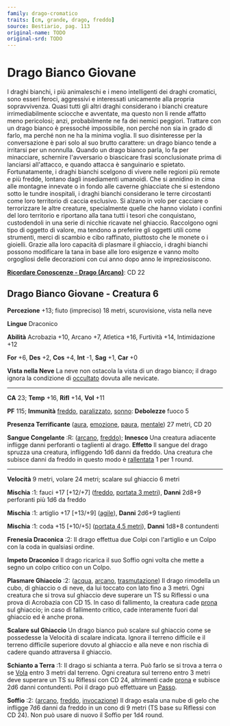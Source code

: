 ```yaml
---
family: drago-cromatico
traits: [cm, grande, drago, freddo]
source: Bestiario, pag. 113
original-name: TODO
original-srd: TODO
---
```


# Drago Bianco Giovane

I draghi bianchi, i più animaleschi e i meno intelligenti dei draghi cromatici,
sono esseri feroci, aggressivi e interessati unicamente alla propria
sopravvivenza. Quasi tutti gli altri draghi considerano i bianchi creature
irrimediabilmente sciocche e avventate, ma questo non li rende affatto meno
pericolosi; anzi, probabilmente ne fa dei nemici peggiori. Trattare con un drago
bianco è pressoché impossibile, non perché non sia in grado di farlo, ma perché
non ne ha la minima voglia. Il suo disinteresse per la conversazione è pari solo
al suo brutto carattere: un drago bianco tende a irritarsi per un nonnulla.
Quando un drago bianco parla, lo fa per minacciare, schernire l'avversario o
biascicare frasi sconclusionate prima di lanciarsi all'attacco, e quando attacca
è sanguinario e spietato. Fortunatamente, i draghi bianchi scelgono di vivere
nelle regioni più remote e più fredde, lontano dagli insediamenti umanoidi. Che
si annidino in cima alle montagne innevate o in fondo alle caverne ghiacciate
che si estendono sotto le tundre inospitali, i draghi bianchi considerano le
terre circostanti come loro territorio di caccia esclusivo. Si alzano in volo
per cacciare o terrorizzare le altre creature, specialmente quelle che hanno
violato i confini del loro territorio e riportano alla tana tutti i tesori che
conquistano, custodendoli in una serie di nicchie ricavate nel ghiaccio.
Raccolgono ogni tipo di oggetto di valore, ma tendono a preferire gli oggetti
utili come strumenti, merci di scambio e cibo raffinato, piuttosto che le monete
o i gioielli. Grazie alla loro capacità di plasmare il ghiaccio, i draghi
bianchi possono modificare la tana in base alle loro esigenze e vanno molto
orgogliosi delle decorazioni con cui anno dopo anno le impreziosiscono.

**[Ricordare Conoscenze - Drago (Arcano)](/azioni/abilita/ricordare-conoscenze)**:
CD 22

## Drago Bianco Giovane - Creatura 6

**Percezione** +13; fiuto (impreciso) 18 metri, scurovisione, vista nella neve

**Lingue** Draconico

**Abilità** Acrobazia +10, Arcano +7, Atletica +16, Furtività +14, Intimidazione
+12

**For** +6, **Des** +2, **Cos** +4, **Int** -1, **Sag** +1, **Car** +0

**Vista nella Neve** La neve non ostacola la vista di un drago bianco; il drago
ignora la condizione di [occultato](/condizioni/occultato) dovuta alle nevicate.

---

**CA** 23; **Temp** +16, **Rifl** +14, **Vol** +11

**PF** 115; **Immunità** [freddo](/tratti/freddo),
[paralizzato](/condizioni/paralizzato), [sonno](/tratti/sonno): **Debolezze**
fuoco 5

**Presenza Terrificante** ([aura](/tratti/aura), [emozione](/tratti/emozione),
[paura](/tratti/paura), [mentale](/tratti/mentale)) 27 metri, CD 20

**Sangue Congelante** :R: ([arcano](/tratti/arcano), [freddo](/tratti/freddo));
**Innesco** Una creatura adiacente infligge danni perforanti o taglienti al
drago. **Effetto** Il sangue del drago spruzza una creatura, infliggendo 1d6
danni da freddo. Una creatura che subisce danni da freddo in questo modo è
[rallentata](/condizioni/rallentato) 1 per 1 round.

---

**Velocità** 9 metri, volare 24 metri; scalare sul ghiaccio 6 metri

**Mischia** :1: fauci +17 \[+12/+7] ([freddo](/tratti/freddo),
[portata 3 metri](/tratti/portata)), **Danni** 2d8+9 perforanti più 1d6 da
freddo

**Mischia** :1: artiglio +17 \[+13/+9] ([agile](/tratti/agile)), **Danni** 2d6+9
taglienti

**Mischia** :1: coda +15 \[+10/+5] ([portata 4,5 metri](/tratti/portata)),
**Danni** 1d8+8 contundenti

**Frenesia Draconica** :2: Il drago effettua due Colpi con l'artiglio e un Colpo
con la coda in qualsiasi ordine.

**Impeto Draconico** Il drago ricarica il suo Soffio ogni volta che mette a
segno un colpo critico con un Colpo.

**Plasmare Ghiaccio** :2: ([acqua](/tratti/acqua), [arcano](/tratti/arcano),
[trasmutazione](/tratti/trasmutazione)) Il drago rimodella un cubo, di ghiaccio
o di neve, da lui toccato con lato fino a 3 metri. Ogni creatura che si trova
sul ghiaccio deve superare un TS su Riflessi o una prova di Acrobazia con CD 15.
ln caso di fallimento, la creatura cade [prona](/condizioni/prono) sul ghiaccio;
in caso di fallimento critico, cade interamente fuori dal ghiaccio ed è anche
prona.

**Scalare sul Ghiaccio** Un drago bianco può scalare sul ghiaccio come se
possedesse la Velocità di scalare indicata. Ignora il terreno difficile e il
terreno difficile superiore dovuto al ghiaccio e alla neve e non rischia di
cadere quando attraversa il ghiaccio.

**Schianto a Terra** :1: Il drago si schianta a terra. Può farlo se si trova a
terra o se [Vola](/azioni/base/volare) entro 3 metri dal terreno. Ogni creatura
sul terreno entro 3 metri deve superare un TS su Riflessi con CD 24, altrimenti
cade [prona](/condizioni/prono) e subisce 2d6 danni contundenti. Poi il drago
può effettuare un [Passo](/azioni/base/passo).

**Soffio** :2: ([arcano](/tratti/arcano), [freddo](/tratti/freddo),
[invocazione](/tratti/invocazione)) Il drago esala una nube di gelo che infligge
7d6 danni da freddo in un cono di 9 metri (TS base su Riflessi con CD 24). Non
può usare di nuovo il Soffio per 1d4 round.
